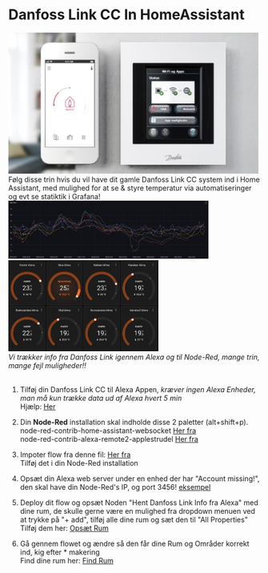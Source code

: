 # Danfoss Link CC In HomeAssistant <br>
<img src="https://github.com/michaelflarsen/danfosslink-in-HA/blob/main/danfosslink.JPG" alt="Controller" width="500">
Følg disse trin hvis du vil have dit gamle Danfoss Link CC system ind i Home Assistant, med mulighed for at se & styre temperatur via automatiseringer og evt se statiktik i Grafana!<br>
<img src="https://github.com/michaelflarsen/danfosslink-in-HA/blob/main/grafanaTemp.JPG" alt="Grafana" width="400">
<img src="https://github.com/michaelflarsen/danfosslink-in-HA/blob/main/haKlima.JPG" alt="Grafana" width="300">
<br>
<i>Vi trækker info fra Danfoss Link igennem Alexa og til Node-Red, mange trin, mange fejl muligheder!!</i>
<br><br>

1. Tilføj din Danfoss Link CC til Alexa Appen, <i>kræver ingen Alexa Enheder, man må kun trække data ud af Alexa hvert 5 min</i>
    <br>Hjælp: <a href="https://github.com/michaelflarsen/danfosslink-in-HA/blob/main/danfossAlexaSetup.pdf">Her</a> 

2. Din <b>Node-Red</b> installation skal indholde disse 2 paletter (alt+shift+p).
    <br> node-red-contrib-home-assistant-websocket <a href="https://flows.nodered.org/node/node-red-contrib-home-assistant-websocket">Her fra</a>
    <br> node-red-contrib-alexa-remote2-applestrudel <a href="https://flows.nodered.org/node/node-red-contrib-alexa-remote2-applestrudel">Her fra</a>
   
3. Impoter flow fra denne fil: <a href="https://github.com/michaelflarsen/danfosslink-in-HA/blob/main/Node-Red%20Flow">Her fra</a><br>
    Tilføj det i din Node-Red installation
   
5. Opsæt din Alexa web server under en enhed der har "Account missing!", den skal have din Node-Red's IP, og port 3456! <a href="https://raw.githubusercontent.com/michaelflarsen/danfosslink-in-HA/main/alexaServerIp.JPG">eksempel</a>

6. Deploy dit flow og opsæt Noden "Hent Danfoss Link Info fra Alexa" med dine rum, de skulle gerne være en mulighed fra dropdown menuen ved at trykke på "+ add", tilføj alle dine rum og sæt den til "All Properties"<br>
    Tilføj dem her: <a href="https://raw.githubusercontent.com/michaelflarsen/danfosslink-in-HA/main/haFejlVedHentInfo2.JPG">Opsæt Rum</a>

8. Gå gennem flowet og ændre så den får dine Rum og Områder korrekt ind, kig efter * makering<br>
    Find dine rum her: <a href="https://raw.githubusercontent.com/michaelflarsen/danfosslink-in-HA/main/findRum.JPG">Find Rum</a><br>

